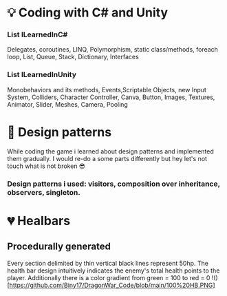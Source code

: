 # 💡 Coding with C# and Unity
### List<things> ILearnedInC#
Delegates, coroutines, LINQ, Polymorphism, static class/methods, foreach loop, List, Queue, Stack, Dictionary, Interfaces
### List<things> ILearnedInUnity
Monobehaviors and its methods, Events,Scriptable Objects, new Input System, Colliders, Character Controller, Canva, 
Button, Images, Textures, Animator, Slider, Meshes, Camera, Pooling


# 🌇 Design patterns
While coding the game i learned about design patterns and implemented them gradually.
I would re-do a some parts differently but hey let's not touch what is not broken 😎
### Design patterns i used: visitors, composition over inheritance, observers, singleton.

# 💔 Healbars
## Procedurally generated
Every section delimited by thin vertical black lines represent 50hp.
The health bar design intuitively indicates the enemy's total health points to the player.
Additionally there is a color gradient from green = 100 to red = 0
!()[https://github.com/Biny17/DragonWar_Code/blob/main/100%20HB.PNG]


